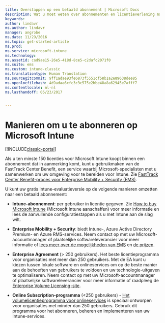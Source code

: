 ```yaml
---
title: Overstappen op een betaald abonnement | Microsoft Docs
description: Wat u moet weten over abonnementen en licentieverlening na het instellen van uw evaluatieversie van Intune die u 30 dagen gratis mag gebruiken.
keywords: 
author: lindavr
ms.author: lindavr
manager: angrobe
ms.date: 11/29/2016
ms.topic: get-started-article
ms.prod: 
ms.service: microsoft-intune
ms.technology: 
ms.assetid: cad9ae15-26e5-418d-8ce5-c2dafc2071f0
ms.suite: ems
ms.custom: intune-classic
ms.translationtype: Human Translation
ms.sourcegitcommit: 9ff1adae93fe6873f5551cf58b1a2e89638dee85
ms.openlocfilehash: 4d9adaa6cfc3c3c575e2bbe48a8a62945e7afff7
ms.contentlocale: nl-nl
ms.lasthandoff: 05/23/2017


---
```


# <a name="ways-to-subscribe-to-microsoft-intune"></a>Manieren om u te abonneren op Microsoft Intune

[!INCLUDE[classic-portal](../includes/classic-portal.md)]

Als u ten minste 150 licenties voor Microsoft Intune koopt binnen een abonnement dat in aanmerking komt, kunt u gebruikmaken van de FastTrack Center Benefit, een service waarbij Microsoft-specialisten met u samenwerken om uw omgeving voor te bereiden voor Intune. Zie [FastTrack Center Benefit-proces voor Enterprise Mobility + Security (EMS)](https://docs.microsoft.com/enterprise-mobility/Solutions/fasttrack-center-benefit-for-enterprise-mobility-suite-ems).

U kunt uw gratis Intune-evaluatieversie op de volgende manieren omzetten naar een betaald abonnement:

-   **Intune-abonnement**: per gebruiker in licentie gegeven. Zie [How to buy Microsoft Intune](/intune-classic/get-started/start-with-a-paid-subscription-to-microsoft-intune) (Microsoft Intune aanschaffen) voor meer informatie en lees de aanvullende configuratiestappen als u met Intune aan de slag wilt.

-   **Enterprise Mobility + Security**: biedt Intune-, Azure Active Directory Premium- en Azure RMS-services. Neem contact op met uw Microsoft-accountmanager of plaatselijke softwareleverancier voor meer informatie of [lees meer over de mogelijkheden van EMS](https://www.microsoft.com/server-cloud/enterprise-mobility/overview.aspx) en [de prijzen](https://www.microsoft.com/server-cloud/products/enterprise-mobility-suite/Purchasing.aspx).

-   **Enterprise Agreement** (&gt; 250 gebruikers). Het beste licentieprogramma voor organisaties met meer dan 250 gebruikers. Met de EA kunt u kiezen tussen lokale software en onlineservices om op de beste manier aan de behoeften van gebruikers te voldoen en uw technologie-uitgaven te optimaliseren. Neem contact op met uw Microsoft-accountmanager of plaatselijke softwareleverancier voor meer informatie of raadpleeg de [Enterprise Volume Licensing-site](http://www.microsoft.com/licensing/licensing-options/enterprise.aspx).

-   **Online Subscription-programma** (&lt;250 gebruikers) - [Het volumelicentieprogramma voor onlineservices](http://www.microsoft.com/licensing/online-services/default.aspx) is speciaal ontworpen voor organisaties met minder dan 250 gebruikers. Gebruik dit programma voor het abonneren, beheren en implementeren van uw Intune-services.

